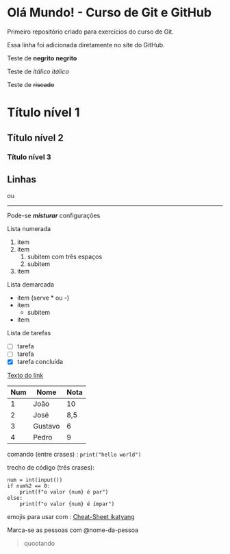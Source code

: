 # Olá Mundo! - Curso de Git e GitHub
Primeiro repositório criado para exercícios do curso de Git.
 
Essa linha foi adicionada diretamente no site do GitHub.

Teste de **negrito** __negrito__
 
Teste de *itálico* _itálico_
 
Teste de ~~riscado~~
 
# Título nível 1

## Título nível 2

### Título nível 3

Linhas
---
ou
***

Pode-se __*misturar*__ configurações

Lista numerada
1. item
1. item
   1. subitem com três espaços
   1. subitem 
1. item

Lista demarcada
* item (serve * ou -)
* item
   * subitem
* item

Lista de tarefas
- [ ] tarefa
- [ ] tarefa
- [x] tarefa concluída

[Texto do link](https://github.com/OlavoM)

Num | Nome | Nota
---|---|---
1 | João | 10
2 | José | 8,5
3 | Gustavo | 6
4 | Pedro | 9

comando (entre crases) : ` print("hello world") `

trecho de código (três crases):
```
num = int(input())
if num%2 == 0:
    print(f"o valor {num} é par")
else:
    print(f"o valor {num} é ímpar")
```

emojis para usar com : [Cheat-Sheet ikatyang](https://github.com/ikatyang/emoji-cheat-sheet)

Marca-se as pessoas com @nome-da-pessoa

> quootando

